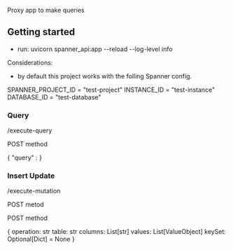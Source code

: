 

Proxy app to make queries 

## Getting started 

-  run:  uvicorn spanner_api:app --reload --log-level info



Considerations: 

- by default this project works with the folling Spanner config. 

SPANNER_PROJECT_ID = "test-project"
INSTANCE_ID = "test-instance"
DATABASE_ID = "test-database" 


### Query 

/execute-query 

POST method 

{
	"query" : <sql statement>
}


### Insert Update
/execute-mutation

POST metod  

POST method 

{
    operation: str
    table: str
    columns: List[str]
    values: List[ValueObject]
    keySet: Optional[Dict] = None
}